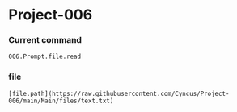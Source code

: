 # Project-006
  
### Current command
```sh-session
006.Prompt.file.read
```

### file
```sh-session
[file.path](https://raw.githubusercontent.com/Cyncus/Project-006/main/Main/files/text.txt)
```
